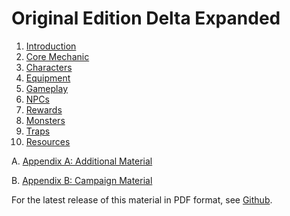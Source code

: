 # Original Edition Delta Expanded

1. [Introduction](introduction.md)
2. [Core Mechanic](core-mechanic.md)
3. [Characters](characters.md)
4. [Equipment](equipment.md)
5. [Gameplay](gameplay.md)
6. [NPCs](npcs.md)
7. [Rewards](rewards.md)
8. [Monsters](monsters.md)
9. [Traps](traps.md)
10. [Resources](resources.md)

A. [Appendix A: Additional Material](x-additional-material.md)

B. [Appendix B: Campaign Material](x-campaign-material.md)

For the latest release of this material in PDF format, see [Github](https://github.com/danielrcollins1/OED-Expanded/releases/latest). 

